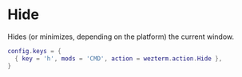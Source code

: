 # Hide

Hides (or minimizes, depending on the platform) the current window.

```lua
config.keys = {
  { key = 'h', mods = 'CMD', action = wezterm.action.Hide },
}
```
